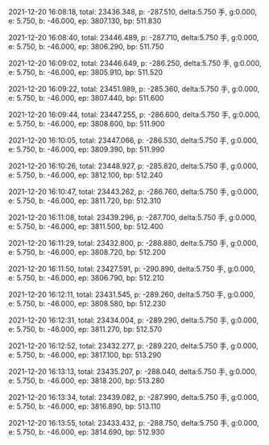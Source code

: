 2021-12-20 16:08:18, total: 23436.348, p: -287.510, delta:5.750 手, g:0.000, e: 5.750, b: -46.000, ep: 3807.130, bp: 511.830

2021-12-20 16:08:40, total: 23446.489, p: -287.710, delta:5.750 手, g:0.000, e: 5.750, b: -46.000, ep: 3806.290, bp: 511.750

2021-12-20 16:09:02, total: 23446.649, p: -286.250, delta:5.750 手, g:0.000, e: 5.750, b: -46.000, ep: 3805.910, bp: 511.520

2021-12-20 16:09:22, total: 23451.989, p: -285.360, delta:5.750 手, g:0.000, e: 5.750, b: -46.000, ep: 3807.440, bp: 511.600

2021-12-20 16:09:44, total: 23447.255, p: -286.600, delta:5.750 手, g:0.000, e: 5.750, b: -46.000, ep: 3808.600, bp: 511.900

2021-12-20 16:10:05, total: 23447.066, p: -286.530, delta:5.750 手, g:0.000, e: 5.750, b: -46.000, ep: 3809.390, bp: 511.990

2021-12-20 16:10:26, total: 23448.927, p: -285.820, delta:5.750 手, g:0.000, e: 5.750, b: -46.000, ep: 3812.100, bp: 512.240

2021-12-20 16:10:47, total: 23443.262, p: -286.760, delta:5.750 手, g:0.000, e: 5.750, b: -46.000, ep: 3811.720, bp: 512.310

2021-12-20 16:11:08, total: 23439.296, p: -287.700, delta:5.750 手, g:0.000, e: 5.750, b: -46.000, ep: 3811.500, bp: 512.400

2021-12-20 16:11:29, total: 23432.800, p: -288.880, delta:5.750 手, g:0.000, e: 5.750, b: -46.000, ep: 3808.720, bp: 512.200

2021-12-20 16:11:50, total: 23427.591, p: -290.890, delta:5.750 手, g:0.000, e: 5.750, b: -46.000, ep: 3806.790, bp: 512.210

2021-12-20 16:12:11, total: 23431.545, p: -289.260, delta:5.750 手, g:0.000, e: 5.750, b: -46.000, ep: 3808.580, bp: 512.230

2021-12-20 16:12:31, total: 23434.004, p: -289.290, delta:5.750 手, g:0.000, e: 5.750, b: -46.000, ep: 3811.270, bp: 512.570

2021-12-20 16:12:52, total: 23432.277, p: -289.220, delta:5.750 手, g:0.000, e: 5.750, b: -46.000, ep: 3817.100, bp: 513.290

2021-12-20 16:13:13, total: 23435.207, p: -288.040, delta:5.750 手, g:0.000, e: 5.750, b: -46.000, ep: 3818.200, bp: 513.280

2021-12-20 16:13:34, total: 23439.082, p: -287.990, delta:5.750 手, g:0.000, e: 5.750, b: -46.000, ep: 3816.890, bp: 513.110

2021-12-20 16:13:55, total: 23433.432, p: -288.750, delta:5.750 手, g:0.000, e: 5.750, b: -46.000, ep: 3814.690, bp: 512.930